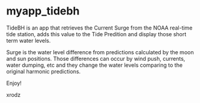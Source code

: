 # myapp_tidebh

TideBH is an app that retrieves the Current Surge from the NOAA real-time tide station, adds this value to the Tide Predition and display those short term water levels.

Surge is the water level difference from predictions calculated by the moon and sun positions. Those differences can occur by wind push, currents, water dumping, etc and they change the water levels comparing to the original harmonic predictions.

Enjoy!

xrodz
